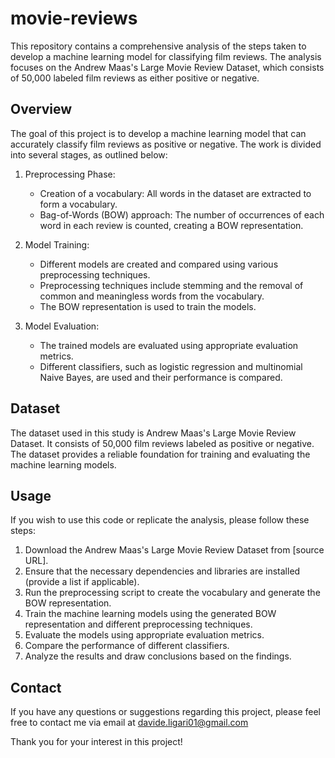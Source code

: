 # movie-reviews

This repository contains a comprehensive analysis of the steps taken to develop a machine learning model for classifying film reviews. The analysis focuses on the Andrew Maas's Large Movie Review Dataset, which consists of 50,000 labeled film reviews as either positive or negative.

## Overview

The goal of this project is to develop a machine learning model that can accurately classify film reviews as positive or negative. The work is divided into several stages, as outlined below:

1. Preprocessing Phase:
   - Creation of a vocabulary: All words in the dataset are extracted to form a vocabulary.
   - Bag-of-Words (BOW) approach: The number of occurrences of each word in each review is counted, creating a BOW representation.

2. Model Training:
   - Different models are created and compared using various preprocessing techniques.
   - Preprocessing techniques include stemming and the removal of common and meaningless words from the vocabulary.
   - The BOW representation is used to train the models.

3. Model Evaluation:
   - The trained models are evaluated using appropriate evaluation metrics.
   - Different classifiers, such as logistic regression and multinomial Naive Bayes, are used and their performance is compared.

## Dataset

The dataset used in this study is Andrew Maas's Large Movie Review Dataset. It consists of 50,000 film reviews labeled as positive or negative. The dataset provides a reliable foundation for training and evaluating the machine learning models.

## Usage

If you wish to use this code or replicate the analysis, please follow these steps:

1. Download the Andrew Maas's Large Movie Review Dataset from [source URL].
2. Ensure that the necessary dependencies and libraries are installed (provide a list if applicable).
3. Run the preprocessing script to create the vocabulary and generate the BOW representation.
4. Train the machine learning models using the generated BOW representation and different preprocessing techniques.
5. Evaluate the models using appropriate evaluation metrics.
6. Compare the performance of different classifiers.
7. Analyze the results and draw conclusions based on the findings.

## Contact

If you have any questions or suggestions regarding this project, please feel free to contact me via email at davide.ligari01@gmail.com

Thank you for your interest in this project!
